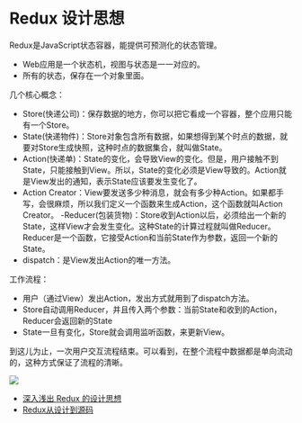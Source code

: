 # Redux 设计思想

Redux是JavaScript状态容器，能提供可预测化的状态管理。

- Web应用是一个状态机，视图与状态是一一对应的。
- 所有的状态，保存在一个对象里面。

几个核心概念：

- Store(快递公司)：保存数据的地方，你可以把它看成一个容器，整个应用只能有一个Store。
- State(快递物件)：Store对象包含所有数据，如果想得到某个时点的数据，就要对Store生成快照，这种时点的数据集合，就叫做State。
- Action(快递单)：State的变化，会导致View的变化。但是，用户接触不到State，只能接触到View。所以，State的变化必须是View导致的。Action就是View发出的通知，表示State应该要发生变化了。
- Action Creator：View要发送多少种消息，就会有多少种Action。如果都手写，会很麻烦，所以我们定义一个函数来生成Action，这个函数就叫Action Creator。
-Reducer(包装货物)：Store收到Action以后，必须给出一个新的State，这样View才会发生变化。这种State的计算过程就叫做Reducer。Reducer是一个函数，它接受Action和当前State作为参数，返回一个新的State。
- dispatch：是View发出Action的唯一方法。

工作流程：

- 用户（通过View）发出Action，发出方式就用到了dispatch方法。
- Store自动调用Reducer，并且传入两个参数：当前State和收到的Action，Reducer会返回新的State
- State一旦有变化，Store就会调用监听函数，来更新View。

到这儿为止，一次用户交互流程结束。可以看到，在整个流程中数据都是单向流动的，这种方式保证了流程的清晰。

![](https://awps-assets.meituan.net/mit-x/blog-images-bundle-2017/adc95a4c.png)

- [深入浅出 Redux 的设计思想](https://juejin.im/entry/58cf445cb123db3f6b43adcc)
- [Redux从设计到源码](https://tech.meituan.com/2017/07/14/redux-design-code.html)

